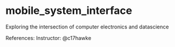 # mobile_system_interface
Exploring the intersection of computer electronics and datascience

References:
Instructor: @c17hawke
